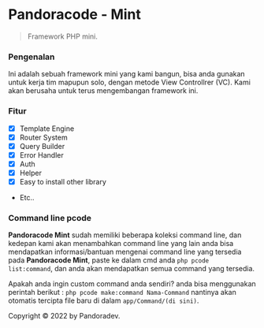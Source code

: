 # Pandoracode - Mint

> Framework PHP mini.

### Pengenalan
Ini adalah sebuah framework mini yang kami bangun, bisa anda gunakan untuk kerja tim mapupun solo,
dengan metode View Controllrer (VC).
Kami akan berusaha untuk terus mengembangan framework ini.

### Fitur
- [x] Template Engine
- [x] Router System
- [x] Query Builder
- [x] Error Handler
- [x] Auth
- [x] Helper
- [x] Easy to install other library
- Etc..

### Command line pcode
**Pandoracode Mint** sudah memiliki beberapa koleksi command line, dan kedepan kami akan menambahkan command line yang lain
anda bisa mendapatkan informasi/bantuan mengenai command line yang tersedia pada **Pandoracode Mint**, paste ke dalam cmd anda
`php pcode list:command`, dan anda akan mendapatkan semua command yang tersedia.

Apakah anda ingin custom command anda sendiri?
anda bisa menggunakan perintah berikut : 
`php pcode make:command Nama-Command` nantinya akan otomatis tercipta file baru di dalam `app/Command/(di sini)`.

Copyright © 2022 by Pandoradev.